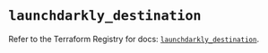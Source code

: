 # `launchdarkly_destination`

Refer to the Terraform Registry for docs: [`launchdarkly_destination`](https://registry.terraform.io/providers/launchdarkly/launchdarkly/2.23.0/docs/resources/destination).
